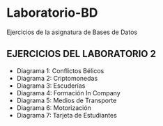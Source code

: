 # Laboratorio-BD
Ejercicios de la asignatura de Bases de Datos

## EJERCICIOS DEL LABORATORIO 2
* Diagrama 1: Conflictos Bélicos
* Diagrama 2: Criptomonedas
* Diagrama 3: Escuderías
* Diagrama 4: Formación In Company
* Diagrama 5: Medios de Transporte
* Diagrama 6: Motorización
* Diagrama 7: Tarjeta de Estudiantes
